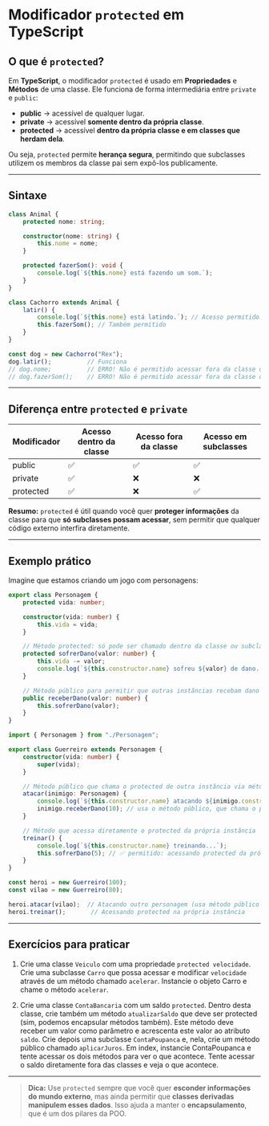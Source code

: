 # Modificador `protected` em TypeScript

## O que é `protected`?

Em **TypeScript**, o modificador `protected` é usado em **Propriedades** e **Métodos** de uma classe. Ele funciona de forma intermediária entre `private` e `public`:

- **public** → acessível de qualquer lugar.
- **private** → acessível **somente dentro da própria classe**.
- **protected** → acessível **dentro da própria classe e em classes que herdam dela**.

Ou seja, `protected` permite **herança segura**, permitindo que subclasses utilizem os membros da classe pai sem expô-los publicamente.

---

## Sintaxe

```typescript
class Animal {
    protected nome: string;

    constructor(nome: string) {
        this.nome = nome;
    }

    protected fazerSom(): void {
        console.log(`${this.nome} está fazendo um som.`);
    }
}

class Cachorro extends Animal {
    latir() {
        console.log(`${this.nome} está latindo.`); // Acesso permitido porque é protected
        this.fazerSom(); // Também permitido
    }
}

const dog = new Cachorro("Rex");
dog.latir();          // Funciona
// dog.nome;          // ERRO! Não é permitido acessar fora da classe ou herança
// dog.fazerSom();    // ERRO! Não é permitido acessar fora da classe ou herança
````

---

## Diferença entre `protected` e `private`

| Modificador | Acesso dentro da classe | Acesso fora da classe | Acesso em subclasses |
| ----------- | ----------------------- | --------------------- | -------------------- |
| public      | ✅                       | ✅                     | ✅                    |
| private     | ✅                       | ❌                     | ❌                    |
| protected   | ✅                       | ❌                     | ✅                    |

**Resumo:**
`protected` é útil quando você quer **proteger informações** da classe para que **só subclasses possam acessar**, sem permitir que qualquer código externo interfira diretamente.

---

## Exemplo prático

Imagine que estamos criando um jogo com personagens:

```typescript
export class Personagem {
    protected vida: number;

    constructor(vida: number) {
        this.vida = vida;
    }

    // Método protected: só pode ser chamado dentro da classe ou subclasses
    protected sofrerDano(valor: number) {
        this.vida -= valor;
        console.log(`${this.constructor.name} sofreu ${valor} de dano. Vida atual: ${this.vida}`);
    }

    // Método público para permitir que outras instâncias recebam dano sem expor o protected
    public receberDano(valor: number) {
        this.sofrerDano(valor);
    }
}

import { Personagem } from "./Personagem";

export class Guerreiro extends Personagem {
    constructor(vida: number) {
        super(vida);
    }

    // Método público que chama o protected de outra instância via método público
    atacar(inimigo: Personagem) {
        console.log(`${this.constructor.name} atacando ${inimigo.constructor.name}...`);
        inimigo.receberDano(10); // usa o método público, que chama o protected internamente
    }

    // Método que acessa diretamente o protected da própria instância
    treinar() {
        console.log(`${this.constructor.name} treinando...`);
        this.sofrerDano(5); // ✅ permitido: acessando protected da própria instância
    }
}

const heroi = new Guerreiro(100);
const vilao = new Guerreiro(80);

heroi.atacar(vilao);  // Atacando outro personagem (usa método público que chama protected)
heroi.treinar();       // Acessando protected na própria instância
```

---

## Exercícios para praticar

1. Crie uma classe `Veiculo` com uma propriedade `protected velocidade`.
   Crie uma subclasse `Carro` que possa acessar e modificar `velocidade` através de um método chamado `acelerar`.
   Instancie o objeto Carro e chame o método `acelerar`.

2. Crie uma classe `ContaBancaria` com um saldo `protected`. Dentro desta classe, crie também um método `atualizarSaldo` que deve ser protected (sim, podemos encapsular métodos também).
   Este método deve receber um valor como parâmetro e acrescenta este valor ao atributo `saldo`.
   Crie depois uma subclasse `ContaPoupanca` e, nela, crie um método público chamado `aplicarJuros`.
   Em index, instancie ContaPoupanca e tente acessar os dois métodos para ver o que acontece.
   Tente acessar o saldo diretamente fora das classes e veja o que acontece.

---

> **Dica:**
> Use `protected` sempre que você quer **esconder informações do mundo externo**, mas ainda permitir que **classes derivadas manipulem esses dados**. Isso ajuda a manter o **encapsulamento**, que é um dos pilares da POO.
